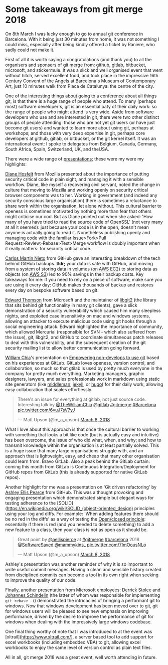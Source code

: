 # Some takeaways from git merge 2018

On 8th March I was lucky enough to go to annual git conference in Barcelona. With it being just 30 minutes from home, it was not something I could miss, especially after being kindly offered a ticket by Raniere, who sadly could not make it.

First of all it is worth saying a congratulations (and thank you) to all the organisers and sponsers of git merge from: github, gitlab, bitbucket, microsoft, and stickermule. It was a slick and well organised event that went without hitch, served excellent food, and took place in the impressive 16th Century Convent of the Angels at Barcelona's Museum of Contemporary Art, just 10 minutes walk from Placa de Catalunya: the centre of the city.

One of the interesting things about going to a conference about all things git, is that there is a huge range of people who attend. To many (perhaps most) software developer`s, git is an essential paty of their daily work: so the range of people who might attend is very wide. Aside from software developers who use and are interested in git, there were two other distinct groups of people attending: those who are not yet git users (or have just become git users) and wanted to learn more about using git, perhaps at workshops; and those with very deep expertise in git, perhaps core developers at github, gitlab, or bitbucket, or the git kernel itself. It was an international event: I spoke to delegates from Belgium, Canada, Germany, South Africa, Spain, Switzerland, UK, and theUSA.

There were a wide range of [presentations](https://git-merge.com/); these were my were my highlights:

[Diane Hosfelt](https://twitter.com/avadacatavra?lang=en) from Mozilla presented about the importance of putting security critical code in plain sight, and managing it with a sensible workflow. Diane, like myself a recovering civil servant, noted the change in culture that moving to Mozilla and working openly on security critical browser components was to her. Working in government (and indeed any security conscious large organisation) there is sometimes a reluctance to share work within the organisation, let alone without. This cultural barrier to openess is sometimes motivated by nothing more than fear that others might criticise our cod. But as Diane pointed out when she asked: 'How many of you have tried to read the source code of OpenSSL' (not very many at all it seemed): just because your code is in the open, doesn't mean anyone is actually going to read it. Nonetheless publishing openly and managing code with the familiar Issue>Fork>Pull Request>Review>Rebase>Test>Merge workflow is doubly important when it really matters: for security critical code.


[Carlos Martin Nieto](https://twitter.com/carlosmn?lang=en) from GitHub gave an interesting breakdown of the tech behind GitHub backups. __tldr;__ your data is safe with GitHub, and moving from a system of storing data in volumes (on [AWS EC2](https://aws.amazon.com/ec2/)) to storing data as objects (on [AWS S3](https://aws.amazon.com/s3/)) led to 90% savings in their backup costs. Key takeaways for me: if you need to rely on a piece of software, make sure you are using it every day: GitHub makes thousands of backup and restores every day on bespoke software based on git.

[Edward Thomson](https://github.com/ethomson) from Microsoft and the maintainer of [libgit2](https://github.com/libgit2) (the library that sits behind git functionality in many git clients), gave a slick demonstration of a security vulnerability which caused him many sleepless nights, and exploited case insensitivity on mac and windows systems, allowing an attacker to execute malicious code using git hooks through a social engineering attack. Edward highlighted the importance of community, which allowed Mercurial (responsible for SVN - which also suffered from the issue), git, libgit2, and GitHub to coordinate simultaneous patch releases to deal with this vulnerability, and the subsequent creation of the git security mailing list to allow better communication going forward.

[William Chia](https://twitter.com/thewilliamchia)'s presentation on [Empowering non-develops to use git](https://williamchia.gitlab.io/git-merge-2018/#/) based on his experiences at GitLab. GitLab loves openess, version control, and collaboration, so much so that gtilab is used by pretty much everyone in the company for pretty much everything. Marketing managers, graphic designers, lawyers, and sales professionals work in markdown using static site generators (like [middleman](https://middlemanapp.com), [jekyll](https://jekyllrb.com/), or [hugo](https://gohugo.io/)) for their daily work, allowing easy collaboration that scales effortlessly.

<blockquote class="twitter-tweet" data-lang="en"><p lang="en" dir="ltr">There&#39;s an issue for everything at gitlab, not just source code. Interesting talk by <a href="https://twitter.com/TheWilliamChia?ref_src=twsrc%5Etfw">@TheWilliamChia</a> <a href="https://twitter.com/gitlab?ref_src=twsrc%5Etfw">@gitlab</a> <a href="https://twitter.com/hashtag/gitmerge?src=hash&amp;ref_src=twsrc%5Etfw">#gitmerge</a> <a href="https://twitter.com/hashtag/Barcelona?src=hash&amp;ref_src=twsrc%5Etfw">#Barcelona</a> <a href="https://t.co/6vuJ7sV7yJ">pic.twitter.com/6vuJ7sV7yJ</a></p>&mdash; Matt Upson (@m_a_upson) <a href="https://twitter.com/m_a_upson/status/971726460586209280?ref_src=twsrc%5Etfw">March 8, 2018</a></blockquote>
<script async src="https://platform.twitter.com/widgets.js" charset="utf-8"></script>

What I love about this approach is that once the cultural barrier to working with something that looks a bit like code (but is actually easy and intuitive) has been overcome, the issue of who did what, when, and why; and how to transmit knowledge within the organisation is at least partially solved. This is a huge issue that many large organisations struggle with, and an approach that is lightweight, easy, and cheap that many other organisation could learn from. Bravo GitLab. Also a peak behind the GitLab curtain: coming this month from GitLab is Continuous Integration/Deployment for GitHub repos from GitLab (this is already supported for native GitLab repos).

Another highlight for me was a presentation on 'Git driven refactoring' by [Ashley Ellis Pearce](https://twitter.com/aellispierce?lang=en) from GitHub. This was a thought provoking and engaging presentation which demonstrated simple but elegant ways for testing adherence to the [SOLID](https://en.wikipedia.org/wiki/SOLID_(object-oriented_design) principles using your log and diffs. For example: 'When adding features there should be no red in the diffs' as a way of testing the [Open/closed principle](https://en.wikipedia.org/wiki/Open/closed_principle): essentially if there is red (and you needed to delete something) to add a new feature to a class, then your class is not as open as it should be.

<blockquote class="twitter-tweet" data-lang="en"><p lang="en" dir="ltr">Great point by <a href="https://twitter.com/aellispierce?ref_src=twsrc%5Etfw">@aellispierce</a> at <a href="https://twitter.com/hashtag/gitmerge?src=hash&amp;ref_src=twsrc%5Etfw">#gitmerge</a> <a href="https://twitter.com/hashtag/barcelona?src=hash&amp;ref_src=twsrc%5Etfw">#barcelona</a> 2018 <a href="https://twitter.com/SoftwareSaved?ref_src=twsrc%5Etfw">@SoftwareSaved</a> <a href="https://twitter.com/mammykins_?ref_src=twsrc%5Etfw">@mammykins_</a> <a href="https://t.co/7ImOousNLo">pic.twitter.com/7ImOousNLo</a></p>&mdash; Matt Upson (@m_a_upson) <a href="https://twitter.com/m_a_upson/status/971739929771495424?ref_src=twsrc%5Etfw">March 8, 2018</a></blockquote>
<script async src="https://platform.twitter.com/widgets.js" charset="utf-8"></script>

Ashley's presentation was another reminder of why it is so important to write useful commit messages. Having a clean and sensible history created from disciplined commits can become a tool in its own right when seeking to improve the quality of our code.

Finally, another presentation from Microsoft employees: [Derrick Stolee](https://twitter.com/stolee) and [Johannes Schindelin](https://twitter.com/jschindelin) (the latter of whom was responsible for implementing `git rebase -i`) demonstrated the intricacies of bringing a performant git to windows. Now that windows development has been moved over to git, git for windows users will be pleased to see new emphasis on improving performance, driven by the desire to improve the performance of git for windows when dealing with the impressively large windows codebase.

One final thing worthy of note that I was introduced to at the event was [xltrail](https://www.xltrail.com/], a server based tool to add support for excel workbooks (including embedded VBA) to git, allowing excel workbooks to enjoy the same level of version control as plain text files.

All in all, git merge 2018 was a great event, well worth attending in future.
